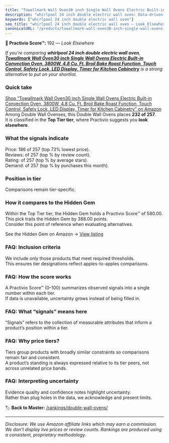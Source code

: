 ```yaml
---
title: "Towallmark Wall Oven30 inch Single Wall Ovens Electric Built-in Convection Oven, 3800W, 4.8 Cu. Ft. Broil Bake Roast Function, Touch Control, Safety Lock, LED Display, Timer for Kitchen Cabinetry"
description: "whirlpool 24 inch double electric wall oven: Data-driven ranking using the Practivio Score™. Positioned by quality, value, demand, findability, momentum."
keywords: ["whirlpool 24 inch double electric wall oven"]
seo_title: "whirlpool 24 inch double electric wall oven — Look Elsewhere (2025)"
canonicalURL: "/products/towallmark-wall-oven30-inch-single-wall-ovens-electric-built-in-convection-oven-3800w-48-cu-ft-broil-bake-roast-function-touch-control-safety-lock-led-display-timer-for-kitchen-cabinetry-B0DMNJQL15/"
---
```


**🚫 Practivio Score™:** 192 — _Look Elsewhere_


*If you're comparing **whirlpool 24 inch double electric wall oven**, **[Towallmark Wall Oven30 inch Single Wall Ovens Electric Built-in Convection Oven, 3800W, 4.8 Cu. Ft. Broil Bake Roast Function, Touch Control, Safety Lock, LED Display, Timer for Kitchen Cabinetry](https://www.amazon.com/dp/B0DMNJQL15?tag=practivio-20)** is a strong alternative to put on your shortlist.*
### Quick take
[Shop “Towallmark Wall Oven30 inch Single Wall Ovens Electric Built-in Convection Oven, 3800W, 4.8 Cu. Ft. Broil Bake Roast Function, Touch Control, Safety Lock, LED Display, Timer for Kitchen Cabinetry” on Amazon](https://www.amazon.com/dp/B0DMNJQL15?tag=practivio-20)
Among Double Wall Ovenses, this Double Wall Ovens places **232 of 257**.  
It is classified in the **Top Tier tier**, where Practivio suggests you **look elsewhere**.

### What the signals indicate
Price: 186 of 257 (top 73% lowest price).  
Reviews:  of 257 (top % by review count).  
Rating:  of 257 (top % by average stars).  
Demand:  of 257 (top % by purchases this month).

### Position in tier
Comparisons remain tier-specific.

### How it compares to the Hidden Gem
Within the Top Tier tier, the Hidden Gem holds a Practivio Score™ of 580.00.  
This pick trails the Hidden Gem by 388.00 points.  
Consider this point of reference when evaluating alternatives.  

See the Hidden Gem on Amazon → [View listing](https://www.amazon.com/dp/B00N45FU58?tag=practivio-20)

### FAQ: Inclusion criteria
We include only those products that meet required thresholds.  
This ensures tier designations reflect apples-to-apples comparisons.

### FAQ: How the score works
A Practivio Score™ (0–100) summarizes observed signals into a single number within each tier.  
If data is unavailable, uncertainty grows instead of being filled in.

### FAQ: What “signals” means here
“Signals” refers to the collection of measurable attributes that inform a product’s position within a tier.

### FAQ: Why price tiers?
Tiers group products with broadly similar constraints so comparisons remain fair and consistent.  
A product’s standing is always expressed relative to its tier peers, not across unrelated price bands.

### FAQ: Interpreting uncertainty
Evidence quality and confidence notes highlight uncertainty.  
Rather than plug holes in the data, we acknowledge and present limits.


🏷️ **Back to Master:** [/rankings/double-wall-ovens/](/rankings/double-wall-ovens/)

---
_Disclosure: We use Amazon affiliate links which may earn a commission. We don’t display live prices or review counts. Rankings are produced using a consistent, proprietary methodology._
